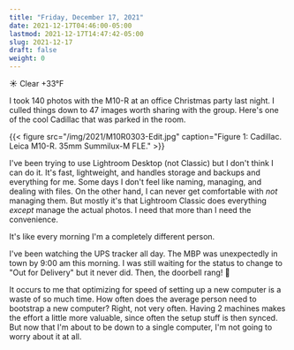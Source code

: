 ```yaml
---
title: "Friday, December 17, 2021"
date: 2021-12-17T04:46:00-05:00
lastmod: 2021-12-17T14:47:42-05:00
slug: 2021-12-17
draft: false
weight: 0
---
```


☀️ Clear +33°F

I took 140 photos with the M10-R at an office Christmas party last night. I culled things down to 47 images worth sharing with the group. Here's one of the cool Cadillac that was parked in the room.

{{< figure src="/img/2021/M10R0303-Edit.jpg" caption="Figure 1: Cadillac. Leica M10-R. 35mm Summilux-M FLE." >}}

I've been trying to use Lightroom Desktop (not Classic) but I don't think I can do it. It's fast, lightweight, and handles storage and backups and everything for me. Some days I don't feel like naming, managing, and dealing with files. On the other hand, I can never get comfortable with _not_ managing them. But mostly it's that Lightroom Classic does everything _except_ manage the actual photos. I need that more than I need the convenience.

It's like every morning I'm a completely different person.

I've been watching the UPS tracker all day. The MBP was unexpectedly in town by 9:00 am this morning. I was still waiting for the status to change to "Out for Delivery" but it never did. Then, the doorbell rang! 🥳

It occurs to me that optimizing for speed of setting up a new computer is a waste of so much time. How often does the average person need to bootstrap a new computer? Right, not very often. Having 2 machines makes the effort a little more valuable, since often the setup stuff is then synced. But now that I'm about to be down to a single computer, I'm not going to worry about it at all.

[//]: # "Exported with love from a post written in Org mode"
[//]: # "- https://github.com/kaushalmodi/ox-hugo"
